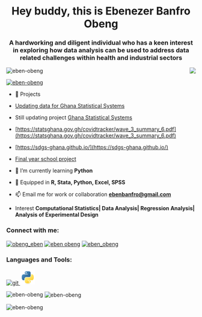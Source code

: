<h1 align="center">Hey buddy, this is Ebenezer Banfro Obeng</h1>
<h3 align="center">A hardworking and diligent individual who has a keen interest in exploring how data analysis can be used to address data related challenges within health and industrial sectors</h3>
<img align="right" alt"400" src="https://www.google.com/imgres?imgurl=https%3A%2F%2Fonline.york.ac.uk%2Fwp-content%2Fuploads%2F2021%2F07%2Fman-in-a-suit-standing-behind-a-hologram-of-data-analytics.jpg&tbnid=PBRqV_dmBjemEM&vet=12ahUKEwitgdrB8feCAxW2rycCHQhIAr8QMygFegQIARB-..i&imgrefurl=https%3A%2F%2Fonline.york.ac.uk%2Feverything-you-need-to-know-about-data-analytics%2F&docid=Hrzm0Yb-zZeyBM&w=1280&h=720&q=data%20analysis&ved=2ahUKEwitgdrB8feCAxW2rycCHQhIAr8QMygFegQIARB-">
<p align="left"> <img src="https://komarev.com/ghpvc/?username=eben-obeng&label=Profile%20views&color=0e75b6&style=flat" alt="eben-obeng" /> </p>

<p align="left"> <a href="https://github.com/ryo-ma/github-profile-trophy"><img src="https://github-profile-trophy.vercel.app/?username=eben-obeng" alt="eben-obeng" /></a> </p>

- 🔭  Projects
-  [Updating data for Ghana Statistical Systems](https://github.com/sdg-ghana/data)

- Still updating project  [Ghana Statistical Systems](https://github.com/Eben-Obeng/Test-Data)
- [https://statsghana.gov.gh/covidtracker/wave_3_summary_6.pdf](https://statsghana.gov.gh/covidtracker/wave_3_summary_6.pdf)
- [https://sdgs-ghana.github.io/](https://sdgs-ghana.github.io/)
- [Final year school project](https://drive.google.com/file/d/11C9QyAUF7hVxaRY2YOiRsHhfnTgpQAK2/view?usp=sharing)
- 🌱 I’m currently learning **Python**

- 💬 Equipped in **R, Stata, Python, Excel, SPSS**

- 📫 Email me for work or collaboration  **ebenbanfro@gmail.com**

- Interest **Computational Statistics| Data Analysis| Regression Analysis| Analysis of Experimental Design**

<h3 align="left">Connect with me:</h3>
<p align="left">
<a href="https://twitter.com/obeng_eben" target="blank"><img align="center" src="https://raw.githubusercontent.com/rahuldkjain/github-profile-readme-generator/master/src/images/icons/Social/twitter.svg" alt="obeng_eben" height="30" width="40" /></a>
<a href="https://linkedin.com/in/eben obeng" target="blank"><img align="center" src="https://raw.githubusercontent.com/rahuldkjain/github-profile-readme-generator/master/src/images/icons/Social/linked-in-alt.svg" alt="eben obeng" height="30" width="40" /></a>
<a href="https://instagram.com/eben_obeng" target="blank"><img align="center" src="https://raw.githubusercontent.com/rahuldkjain/github-profile-readme-generator/master/src/images/icons/Social/instagram.svg" alt="eben_obeng" height="30" width="40" /></a>
</p>

<h3 align="left">Languages and Tools:</h3>
<p align="left"> <a href="https://git-scm.com/" target="_blank" rel="noreferrer"> <img src="https://www.vectorlogo.zone/logos/git-scm/git-scm-icon.svg" alt="git" width="40" height="40"/> </a> <a href="https://www.python.org" target="_blank" rel="noreferrer"> <img src="https://raw.githubusercontent.com/devicons/devicon/master/icons/python/python-original.svg" alt="python" width="40" height="40"/> </a> </p>

<p><img align="left" src="https://github-readme-stats.vercel.app/api/top-langs?username=eben-obeng&show_icons=true&locale=en&layout=compact" alt="eben-obeng" /></p>

<p>&nbsp;<img align="center" src="https://github-readme-stats.vercel.app/api?username=eben-obeng&show_icons=true&locale=en" alt="eben-obeng" /></p>

<p><img align="center" src="https://github-readme-streak-stats.herokuapp.com/?user=eben-obeng&" alt="eben-obeng" /></p>
